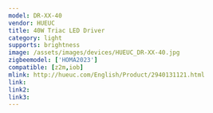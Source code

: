 ```yaml
---
model: DR-XX-40
vendor: HUEUC
title: 40W Triac LED Driver
category: light
supports: brightness
image: /assets/images/devices/HUEUC_DR-XX-40.jpg
zigbeemodel: ['HOMA2023']
compatible: [z2m,iob]
mlink: http://hueuc.com/English/Product/2940131121.html
link: 
link2: 
link3: 
---
```


